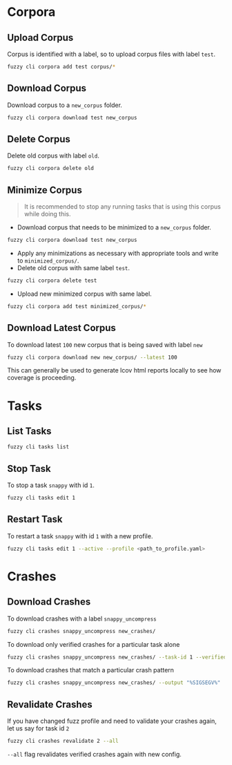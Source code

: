 # Corpora

## Upload Corpus

Corpus is identified with a label, so to upload corpus files with label `test`.

``` bash
fuzzy cli corpora add test corpus/*
```

## Download Corpus

Download corpus to a `new_corpus` folder.

``` bash
fuzzy cli corpora download test new_corpus
```

## Delete Corpus

Delete old corpus with label `old`.

``` bash
fuzzy cli corpora delete old
```

## Minimize Corpus

> It is recommended to stop any running tasks that is using this corpus while doing this.

- Download corpus that needs to be minimized to a `new_corpus` folder.

``` bash
fuzzy cli corpora download test new_corpus
```

- Apply any minimizations as necessary with appropriate tools and write to `minimized_corpus/`.
- Delete old corpus with same label `test`.

``` bash
fuzzy cli corpora delete test
```

- Upload new minimized corpus with same label.

``` bash
fuzzy cli corpora add test minimized_corpus/*
```

## Download Latest Corpus

To download latest `100` new corpus that is being saved with label `new`

``` bash
fuzzy cli corpora download new new_corpus/ --latest 100
```

This can generally be used to generate lcov html reports locally to see how coverage is proceeding.

# Tasks

## List Tasks

``` bash
fuzzy cli tasks list
```

## Stop Task

To stop a task `snappy` with id `1`.

``` bash
fuzzy cli tasks edit 1
```

## Restart Task

To restart a task `snappy` with id `1` with a new profile.

``` bash
fuzzy cli tasks edit 1 --active --profile <path_to_profile.yaml>
```

# Crashes

## Download Crashes

To download crashes with a label `snappy_uncompress`

``` bash
fuzzy cli crashes snappy_uncompress new_crashes/
```

To download only verified crashes for a particular task alone

``` bash
fuzzy cli crashes snappy_uncompress new_crashes/ --task-id 1 --verified
```

To download crashes that match a particular crash pattern

``` bash
fuzzy cli crashes snappy_uncompress new_crashes/ --output "%SIGSEGV%"
```

## Revalidate Crashes

If you have changed fuzz profile and need to validate your crashes again, let us say for task id `2`

``` bash
fuzzy cli crashes revalidate 2 --all
```

`--all` flag revalidates verified crashes again with new config.

